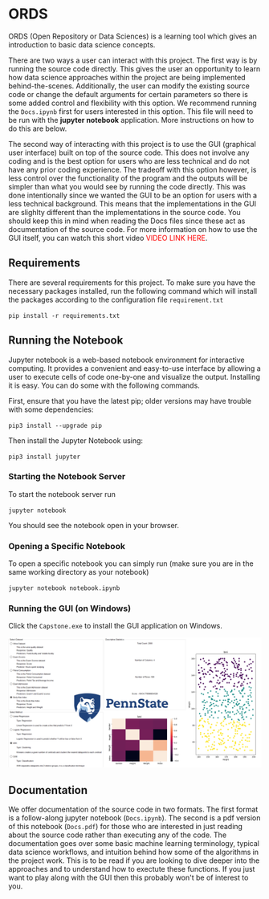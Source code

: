 # ORDS
ORDS (Open Repository or Data Sciences) is a learning tool which gives an introduction to basic data science concepts. 

There are two ways a user can interact with this project. The first way is by running the source code directly. This gives the user an opportunity to learn how data science approaches within the project are being implemented behind-the-scenes. Additionally, the user can modify the existing source code or change the default arguments for certain parameters so there is some added control and flexibility with this option. We recommend running the `Docs.ipynb` first for users interested in this option. This file will need to be run with the **jupyter notebook** application. More instructions on how to do this are below.

The second way of interacting with this project is to use the GUI (graphical user interface) built on top of the source code. This does not involve any coding and is the best option for users who are less technical and do not have any prior coding experience. The tradeoff with this option however, is less control over the functionality of the program and the outputs will be simpler than what you would see by running the code directly. This was done intentionally since we wanted the GUI to be an option for users with a less technical background. This means that the implementations in the GUI are slighlty different than the implementations in the source code. You should keep this in mind when reading the Docs files since these act as documentation of the source code. For more information on how to use the GUI itself, you can watch this short video <span style="color:red">VIDEO LINK HERE</span>.

## Requirements

There are several requirements for this project. To make sure you have the necessary packages installed, run the following command which will install the packages according to the configuration file `requirement.txt` 

`pip install -r requirements.txt`

## Running the Notebook

Jupyter notebook is a web-based notebook environment for interactive computing. It provides a convenient and easy-to-use interface by allowing a user to execute cells of code one-by-one and visualize the output. Installing it is easy. You can do some with the following commands.

First, ensure that you have the latest pip; older versions may have trouble with some dependencies:

`pip3 install --upgrade pip`

Then install the Jupyter Notebook using:

`pip3 install jupyter`

### Starting the Notebook Server

To start the notebook server run

`jupyter notebook`

You should see the notebook open in your browser.

### Opening a Specific Notebook

To open a specific notebook you can simply run (make sure you are in the same working directory as your notebook)

`jupyter notebook notebook.ipynb`

### Running the GUI (on Windows)

Click the `Capstone.exe` to install the GUI application on Windows.



![knn](knn.PNG)



## Documentation

We offer documentation of the source code in two formats. The first format is a follow-along jupyter notebook (`Docs.ipynb`). The second is a pdf version of this notebook (`Docs.pdf`) for those who are interested in just reading about the source code rather than executing any of the code. The documentation goes over some basic machine learning terminology, typical data science workflows, and intuition behind how some of the algorithms in the project work. This is to be read if you are looking to dive deeper into the approaches and to understand how to exectute these functions. If you just want to play along with the GUI then this probably won't be of interest to you.